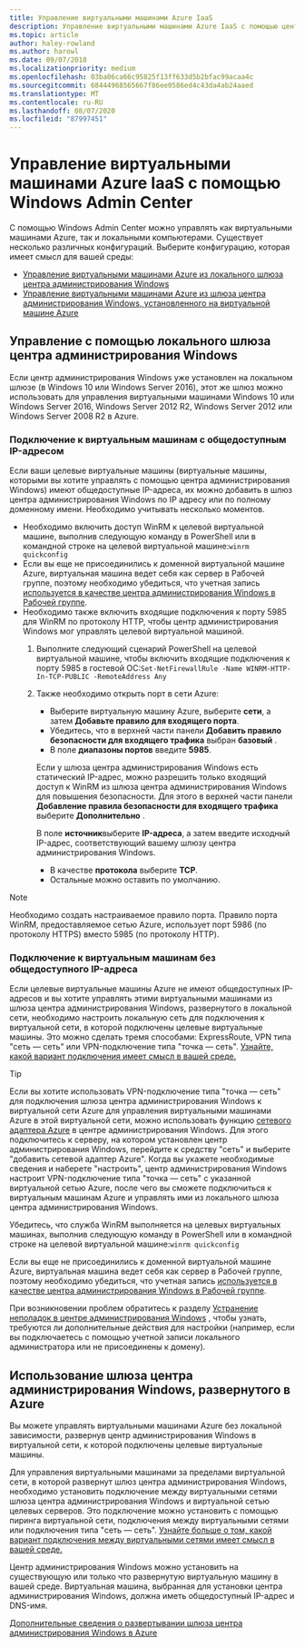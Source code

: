 ```yaml
---
title: Управление виртуальными машинами Azure IaaS
description: Управление виртуальными машинами Azure IaaS с помощью центра администрирования Windows (Project Хонолулу)
ms.topic: article
author: haley-rowland
ms.author: harowl
ms.date: 09/07/2018
ms.localizationpriority: medium
ms.openlocfilehash: 03ba06ca66c95825f13ff633d5b2bfac99acaa4c
ms.sourcegitcommit: 68444968565667f86ee0586ed4c43da4ab24aaed
ms.translationtype: MT
ms.contentlocale: ru-RU
ms.lasthandoff: 08/07/2020
ms.locfileid: "87997451"
---
```

# <a name="manage-azure-iaas-virtual-machines-with-windows-admin-center"></a>Управление виртуальными машинами Azure IaaS с помощью Windows Admin Center

С помощью Windows Admin Center можно управлять как виртуальными машинами Azure, так и локальными компьютерами. Существует несколько различных конфигураций. Выберите конфигурацию, которая имеет смысл для вашей среды:
- [Управление виртуальными машинами Azure из локального шлюза центра администрирования Windows](#manage-with-an-on-premises-windows-admin-center-gateway)
- [Управление виртуальными машинами Azure из шлюза центра администрирования Windows, установленного на виртуальной машине Azure](#use-a-windows-admin-center-gateway-deployed-in-azure)

## <a name="manage-with-an-on-premises-windows-admin-center-gateway"></a>Управление с помощью локального шлюза центра администрирования Windows

Если центр администрирования Windows уже установлен на локальном шлюзе (в Windows 10 или Windows Server 2016), этот же шлюз можно использовать для управления виртуальными машинами Windows 10 или Windows Server 2016, Windows Server 2012 R2, Windows Server 2012 или Windows Server 2008 R2 в Azure.

### <a name="connecting-to-vms-with-a-public-ip"></a>Подключение к виртуальным машинам с общедоступным IP-адресом

Если ваши целевые виртуальные машины (виртуальные машины, которыми вы хотите управлять с помощью центра администрирования Windows) имеют общедоступные IP-адреса, их можно добавить в шлюз центра администрирования Windows по IP адресу или по полному доменному имени. Необходимо учитывать несколько моментов.

- Необходимо включить доступ WinRM к целевой виртуальной машине, выполнив следующую команду в PowerShell или в командной строке на целевой виртуальной машине:`winrm quickconfig`
- Если вы еще не присоединились к доменной виртуальной машине Azure, виртуальная машина ведет себя как сервер в Рабочей группе, поэтому необходимо убедиться, что учетная запись [используется в качестве центра администрирования Windows в Рабочей группе](../support/troubleshooting.md#using-windows-admin-center-in-a-workgroup).
- Необходимо также включить входящие подключения к порту 5985 для WinRM по протоколу HTTP, чтобы центр администрирования Windows мог управлять целевой виртуальной машиной.
  1. Выполните следующий сценарий PowerShell на целевой виртуальной машине, чтобы включить входящие подключения к порту 5985 в гостевой ОС:`Set-NetFirewallRule -Name WINRM-HTTP-In-TCP-PUBLIC -RemoteAddress Any`

  2. Также необходимо открыть порт в сети Azure:

     - Выберите виртуальную машину Azure, выберите **сети**, а затем **Добавьте правило для входящего порта**.
     - Убедитесь, что в верхней части панели **Добавить правило безопасности для входящего трафика** выбран **базовый** .
     - В поле **диапазоны портов** введите **5985**.

     Если у шлюза центра администрирования Windows есть статический IP-адрес, можно разрешить только входящий доступ к WinRM из шлюза центра администрирования Windows для повышения безопасности.
     Для этого в верхней части панели **Добавление правила безопасности для входящего трафика** выберите **Дополнительно** .

     В поле **источник**выберите **IP-адреса**, а затем введите исходный IP-адрес, соответствующий вашему шлюзу центра администрирования Windows.

     - В качестве **протокола** выберите **TCP**.
     - Остальные можно оставить по умолчанию.

> [!NOTE]
> Необходимо создать настраиваемое правило порта. Правило порта WinRM, предоставляемое сетью Azure, использует порт 5986 (по протоколу HTTPS) вместо 5985 (по протоколу HTTP).

### <a name="connecting-to-vms-without-a-public-ip"></a>Подключение к виртуальным машинам без общедоступного IP-адреса

Если целевые виртуальные машины Azure не имеют общедоступных IP-адресов и вы хотите управлять этими виртуальными машинами из шлюза центра администрирования Windows, развернутого в локальной сети, необходимо настроить локальную сеть для подключения к виртуальной сети, в которой подключены целевые виртуальные машины. Это можно сделать тремя способами: ExpressRoute, VPN типа "сеть — сеть" или VPN-подключение типа "точка — сеть". [Узнайте, какой вариант подключения имеет смысл в вашей среде.](/azure/vpn-gateway/vpn-gateway-plan-design)

>[!TIP]
>Если вы хотите использовать VPN-подключение типа "точка — сеть" для подключения шлюза центра администрирования Windows к виртуальной сети Azure для управления виртуальными машинами Azure в этой виртуальной сети, можно использовать функцию [сетевого адаптера Azure](https://aka.ms/WACNetworkAdapter) в центре администрирования Windows. Для этого подключитесь к серверу, на котором установлен центр администрирования Windows, перейдите к средству "сеть" и выберите "добавить сетевой адаптер Azure". Когда вы укажете необходимые сведения и наберете "настроить", центр администрирования Windows настроит VPN-подключение типа "точка — сеть" с указанной виртуальной сетью Azure, после чего вы сможете подключиться к виртуальным машинам Azure и управлять ими из локального шлюза центра администрирования Windows.

Убедитесь, что служба WinRM выполняется на целевых виртуальных машинах, выполнив следующую команду в PowerShell или в командной строке на целевой виртуальной машине:`winrm quickconfig`

Если вы еще не присоединились к доменной виртуальной машине Azure, виртуальная машина ведет себя как сервер в Рабочей группе, поэтому необходимо убедиться, что учетная запись [используется в качестве центра администрирования Windows в Рабочей группе](../support/troubleshooting.md#using-windows-admin-center-in-a-workgroup).

При возникновении проблем обратитесь к разделу [Устранение неполадок в центре администрирования Windows](../support/troubleshooting.md) , чтобы узнать, требуются ли дополнительные действия для настройки (например, если вы подключаетесь с помощью учетной записи локального администратора или не присоединены к домену).

## <a name="use-a-windows-admin-center-gateway-deployed-in-azure"></a>Использование шлюза центра администрирования Windows, развернутого в Azure

Вы можете управлять виртуальными машинами Azure без локальной зависимости, развернув центр администрирования Windows в виртуальной сети, к которой подключены целевые виртуальные машины.

Для управления виртуальными машинами за пределами виртуальной сети, в которой развернут шлюз центра администрирования Windows, необходимо установить подключение между виртуальными сетями шлюза центра администрирования Windows и виртуальной сетью целевых серверов. Это подключение можно установить с помощью пиринга виртуальной сети, подключения между виртуальными сетями или подключения типа "сеть — сеть". [Узнайте больше о том, какой вариант подключения между виртуальными сетями имеет смысл в вашей среде.](/azure/vpn-gateway/vpn-gateway-howto-vnet-vnet-resource-manager-portal)

Центр администрирования Windows можно установить на существующую или только что развернутую виртуальную машину в вашей среде. Виртуальная машина, выбранная для установки центра администрирования Windows, должна иметь общедоступный IP-адрес и DNS-имя.

[Дополнительные сведения о развертывании шлюза центра администрирования Windows в Azure](deploy-wac-in-azure.md)